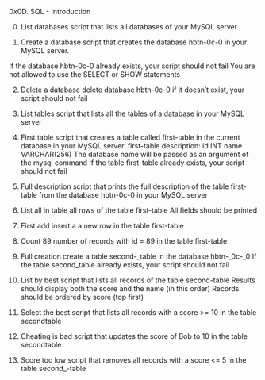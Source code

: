 0x0D. SQL - Introduction

0. List databases
script that lists all databases of your MySQL server

1. Create a database
script that creates the database hbtn-0c-0 in your MySQL server.

If the database hbtn-0c-0 already exists, your script should not fail
You are not allowed to use the SELECT or SHOW statements

2. Delete a database
delete database hbtn-0c-0
if it doesn’t exist, your script should not fail

3. List tables
script that lists all the tables of a database in your MySQL server

4. First table
script that creates a table called first-table in the current database in your MySQL server.
first-table description:
id INT
name VARCHAR(256)
The database name will be passed as an argument of the mysql command
If the table first-table already exists, your script should not fail

5. Full description
script that prints the full description of the table first-table from the database hbtn-0c-0 in your MySQL server

6. List all in table
all rows of the table first-table
All fields should be printed

7. First add
insert a a new row in the table first-table

8. Count 89
number of records with id = 89 in the table first-table

9. Full creation
create a table second-_table in the database hbtn-_0c-_0
If the table second_table already exists, your script should not fail

10. List by best
script that lists all records of the table second-table
Results should display both the score and the name (in this order)
Records should be ordered by score (top first)

11. Select the best
script that lists all records with a score >= 10 in the table secondtable

12. Cheating is bad
script that updates the score of Bob to 10 in the table secondtable

13. Score too low
script that removes all records with a score <= 5 in the table second_-table


